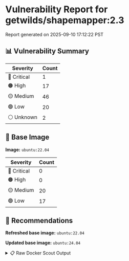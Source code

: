 # Vulnerability Report for getwilds/shapemapper:2.3

Report generated on 2025-09-10 17:12:22 PST

## 📊 Vulnerability Summary

| Severity | Count |
|----------|-------|
| 🔴 Critical | 1 |
| 🟠 High | 17 |
| 🟡 Medium | 46 |
| 🟢 Low | 20 |
| ⚪ Unknown | 2 |

## 🐳 Base Image

**Image:** `ubuntu:22.04`

| Severity | Count |
|----------|-------|
| 🔴 Critical | 0 |
| 🟠 High | 0 |
| 🟡 Medium | 20 |
| 🟢 Low | 17 |

## 🔄 Recommendations

**Refreshed base image:** `ubuntu:22.04`

**Updated base image:** `ubuntu:24.04`

<details>
<summary>📋 Raw Docker Scout Output</summary>

```text
Target               │  getwilds/shapemapper:2.3  │    1C    17H    46M    20L     2?   
    digest             │  d79b96365a32                      │                                     
  Base image           │  ubuntu:22.04                      │    0C     0H    20M    17L          
  Refreshed base image │  ubuntu:22.04                      │    0C     0H     3M    12L          
                       │                                    │                 -17     -5          
  Updated base image   │  ubuntu:24.04                      │    0C     0H     4M     5L          
                       │                                    │                 -16    -12          

What's next:
    View vulnerabilities → docker scout cves getwilds/shapemapper:2.3
    View base image update recommendations → docker scout recommendations getwilds/shapemapper:2.3
    Include policy results in your quickview by supplying an organization → docker scout quickview getwilds/shapemapper:2.3 --org <organization>
```
</details>
